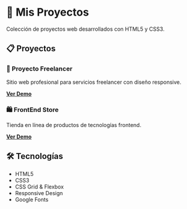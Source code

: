 
# 🚀 Mis Proyectos 

Colección de proyectos web desarrollados con HTML5 y CSS3.

## 📋 Proyectos

### 💼 Proyecto Freelancer
Sitio web profesional para servicios freelancer con diseño responsive.

**[Ver Demo](https://proyecto-fl.netlify.app/)**


### 🛍️ FrontEnd Store
Tienda en línea de productos de tecnologías frontend.

**[Ver Demo](https://proyecto-fe-store.netlify.app/)**


## 🛠️ Tecnologías

- HTML5
- CSS3
- CSS Grid & Flexbox
- Responsive Design
- Google Fonts
